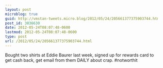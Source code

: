 ```yaml
---
layout: post
microblog: true
guid: http://vmstan-tweets.micro.blog/2012/05/24/205661377375903744.html
post_id: 3036630
date: 2012-05-24T08:07:48-0600
lastmod: 2012-05-24T08:07:48-0600
type: post
url: /2012/05/24/205661377375903744.html
---
```

Bought two shirts at Eddie Baurer last week, signed up for rewards card to get cash back, get email from them DAILY about crap. #notworthit
